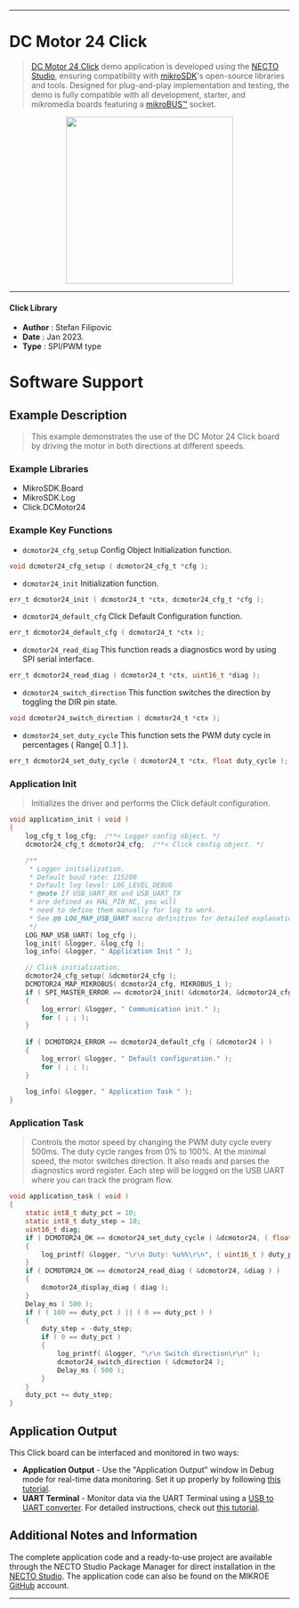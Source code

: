 
---
# DC Motor 24 Click

> [DC Motor 24 Click](https://www.mikroe.com/?pid_product=MIKROE-5537) demo application is developed using
the [NECTO Studio](https://www.mikroe.com/necto), ensuring compatibility with [mikroSDK](https://www.mikroe.com/mikrosdk)'s
open-source libraries and tools. Designed for plug-and-play implementation and testing, the demo is fully compatible with
all development, starter, and mikromedia boards featuring a [mikroBUS&trade;](https://www.mikroe.com/mikrobus) socket.

<p align="center">
  <img src="https://www.mikroe.com/?pid_product=MIKROE-5537&image=1" height=300px>
</p>

---

#### Click Library

- **Author**        : Stefan Filipovic
- **Date**          : Jan 2023.
- **Type**          : SPI/PWM type

# Software Support

## Example Description

> This example demonstrates the use of the DC Motor 24 Click board by driving the motor in both directions at different speeds.

### Example Libraries

- MikroSDK.Board
- MikroSDK.Log
- Click.DCMotor24

### Example Key Functions

- `dcmotor24_cfg_setup` Config Object Initialization function.
```c
void dcmotor24_cfg_setup ( dcmotor24_cfg_t *cfg );
```

- `dcmotor24_init` Initialization function.
```c
err_t dcmotor24_init ( dcmotor24_t *ctx, dcmotor24_cfg_t *cfg );
```

- `dcmotor24_default_cfg` Click Default Configuration function.
```c
err_t dcmotor24_default_cfg ( dcmotor24_t *ctx );
```

- `dcmotor24_read_diag` This function reads a diagnostics word by using SPI serial interface.
```c
err_t dcmotor24_read_diag ( dcmotor24_t *ctx, uint16_t *diag );
```

- `dcmotor24_switch_direction` This function switches the direction by toggling the DIR pin state.
```c
void dcmotor24_switch_direction ( dcmotor24_t *ctx );
```

- `dcmotor24_set_duty_cycle` This function sets the PWM duty cycle in percentages ( Range[ 0..1 ] ).
```c
err_t dcmotor24_set_duty_cycle ( dcmotor24_t *ctx, float duty_cycle );
```

### Application Init

> Initializes the driver and performs the Click default configuration.

```c
void application_init ( void )
{
    log_cfg_t log_cfg;  /**< Logger config object. */
    dcmotor24_cfg_t dcmotor24_cfg;  /**< Click config object. */

    /** 
     * Logger initialization.
     * Default baud rate: 115200
     * Default log level: LOG_LEVEL_DEBUG
     * @note If USB_UART_RX and USB_UART_TX 
     * are defined as HAL_PIN_NC, you will 
     * need to define them manually for log to work. 
     * See @b LOG_MAP_USB_UART macro definition for detailed explanation.
     */
    LOG_MAP_USB_UART( log_cfg );
    log_init( &logger, &log_cfg );
    log_info( &logger, " Application Init " );

    // Click initialization.
    dcmotor24_cfg_setup( &dcmotor24_cfg );
    DCMOTOR24_MAP_MIKROBUS( dcmotor24_cfg, MIKROBUS_1 );
    if ( SPI_MASTER_ERROR == dcmotor24_init( &dcmotor24, &dcmotor24_cfg ) )
    {
        log_error( &logger, " Communication init." );
        for ( ; ; );
    }
    
    if ( DCMOTOR24_ERROR == dcmotor24_default_cfg ( &dcmotor24 ) )
    {
        log_error( &logger, " Default configuration." );
        for ( ; ; );
    }
    
    log_info( &logger, " Application Task " );
}
```

### Application Task

> Controls the motor speed by changing the PWM duty cycle every 500ms.
The duty cycle ranges from 0% to 100%. At the minimal speed, the motor switches direction.
It also reads and parses the diagnostics word register. Each step will be logged on
the USB UART where you can track the program flow.

```c
void application_task ( void )
{
    static int8_t duty_pct = 10;
    static int8_t duty_step = 10;
    uint16_t diag;
    if ( DCMOTOR24_OK == dcmotor24_set_duty_cycle ( &dcmotor24, ( float ) duty_pct / 100 ) )
    {
        log_printf( &logger, "\r\n Duty: %u%%\r\n", ( uint16_t ) duty_pct );
    }
    if ( DCMOTOR24_OK == dcmotor24_read_diag ( &dcmotor24, &diag ) )
    {
        dcmotor24_display_diag ( diag );
    }
    Delay_ms ( 500 );
    if ( ( 100 == duty_pct ) || ( 0 == duty_pct ) ) 
    {
        duty_step = -duty_step;
        if ( 0 == duty_pct )
        {
            log_printf( &logger, "\r\n Switch direction\r\n" );
            dcmotor24_switch_direction ( &dcmotor24 );
            Delay_ms ( 500 );
        }
    }
    duty_pct += duty_step;
}
```

## Application Output

This Click board can be interfaced and monitored in two ways:
- **Application Output** - Use the "Application Output" window in Debug mode for real-time data monitoring.
Set it up properly by following [this tutorial](https://www.youtube.com/watch?v=ta5yyk1Woy4).
- **UART Terminal** - Monitor data via the UART Terminal using
a [USB to UART converter](https://www.mikroe.com/click/interface/usb?interface*=uart,uart). For detailed instructions,
check out [this tutorial](https://help.mikroe.com/necto/v2/Getting%20Started/Tools/UARTTerminalTool).

## Additional Notes and Information

The complete application code and a ready-to-use project are available through the NECTO Studio Package Manager for 
direct installation in the [NECTO Studio](https://www.mikroe.com/necto). The application code can also be found on
the MIKROE [GitHub](https://github.com/MikroElektronika/mikrosdk_click_v2) account.

---
